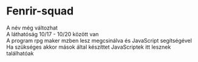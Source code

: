# Fenrir-squad
A név még változhat 
<br>A láthatóság 10/17 - 10/20 között van
<br>A program rpg maker mzben lesz megcsinálva és JavaScript segítségével
<br>Ha szükséges akkor mások által készíttet JavaScriptek itt lesznek találhatóak

